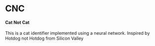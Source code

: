 # CNC
#### Cat Not Cat
This is a cat identifier implemented using a neural network.
Inspired by Hotdog not Hotdog from Silicon Valley
